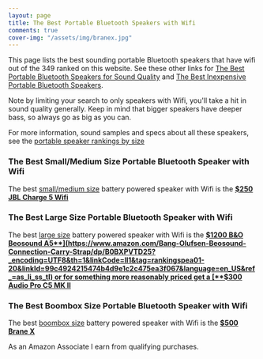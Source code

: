 ```yaml
---
layout: page
title: The Best Portable Bluetooth Speakers with Wifi
comments: true
cover-img: "/assets/img/branex.jpg"
---
```


This page lists the best sounding portable Bluetooth speakers that have wifi out of the 349 ranked on this website. See these other links for [The Best Portable Bluetooth Speakers for Sound Quality](/top-recommended/) and [The Best Inexpensive Portable Bluetooth Speakers](/top-recommended-inexpensive/). 

Note by limiting your search to only speakers with Wifi, you'll take a hit in sound quality generally. Keep in mind that bigger speakers have deeper bass, so always go as big as you can.

For more information, sound samples and specs about all these speakers, see the [portable speaker rankings by size](/#all-portable-bluetooth-speakers-ranked)

### The Best Small/Medium Size Portable Bluetooth Speaker with Wifi

The best [small/medium size](/small-medium-size/) battery powered speaker with Wifi is the [**$250 JBL Charge 5 Wifi**](https://www.amazon.com/JBL-Charge-Portable-Wireless-Speaker/dp/B0CH9K2ZLF?crid=3NORJOIFXJPAZ&dib=eyJ2IjoiMSJ9.EV-Y6ZudoXr_qsKLcIZjwUZCstcttYSQuzwsqUOxTsHgEyu7vO8J0pbhsQ344w-bseL2UPjAPaTiQdnjKG478REiaIfbo8bFwjQp0mPpcbz_FgnhVKMMFn3gpRMb83Uksk-HX7dxqzGf2PkdfgHq0mpi3Sdgh8W_Q9HhTYWaHDofSpJKYg_pcTIZhFmLTWuEHueMfqX2MM7WGADT4tJ8By_Ro86SyI58v9C7UQcy3xk.A1a2LvgP9I-bmL3RYztibPGsGBO_ZPuCCrfNSbrEIBk&dib_tag=se&keywords=charge%2B5%2Bwifi&qid=1742760679&sprefix=charge%2B5%2Bwifi%2Caps%2C223&sr=8-3&th=1&linkCode=ll1&tag=rankingspea01-20&linkId=889366fb99e32465ccc92683613785f7&language=en_US&ref_=as_li_ss_tl)

### The Best Large Size Portable Bluetooth Speaker with Wifi

The best [large size](/large-size/) battery powered speaker with Wifi is the [**$1200 B&O Beosound A5**](https://www.amazon.com/Bang-Olufsen-Beosound-Connection-Carry-Strap/dp/B0BXPVTD25?_encoding=UTF8&th=1&linkCode=ll1&tag=rankingspea01-20&linkId=99c4924215474b4d9e1c2c475ea3f067&language=en_US&ref_=as_li_ss_tl) or for something more reasonably priced get a [**$300 Audio Pro C5 MK II**](https://www.amazon.com/dp/B09NM4HRDK?ie=UTF8&pd_rd_plhdr=t&aref=AM8iipR7bb&th=1&linkCode=ll1&tag=rankingspea01-20&linkId=0ad7b077f12716904689a270d3643515&language=en_US&ref_=as_li_ss_tl)

### The Best Boombox Size Portable Bluetooth Speaker with Wifi

The best [boombox size](/boombox-size/) battery powered speaker with Wifi is the [**$500 Brane X**](https://www.amazon.com/Brane-Audio-Bluetooth-Subwoofer-Waterproof/dp/B0D7TXSS56?crid=1AZECGC1BQ89L&dib=eyJ2IjoiMSJ9.n_S0Oo2PPHSigk2Ivz5y7zaszygVTOO-SOJgzTyv7KxWjN2NsqneZbGY18EvrAhio0ASmASmE6Fm1NxOFT_zH04tIVuj-T3zuxJxy3PkOuvPb5rM8r2VlSKR9dJ1N3AYTdESLoPUSBtno8BTwDHmrq0bgx9WXGZtj5JU8ZnSUJGmGZcH-WbIC-My3zZ5wLe1YZm6hmzl_mXzUfcxpfg51MNIHQY8wRxL-hjk0kTo1Kk.FkVUOWUU_Ajk7fXHNk-oTwp2hmWFJwjPmCWMQHBIgxw&dib_tag=se&keywords=brian+x&qid=1742761362&sprefix=brane+%2Caps%2C276&sr=8-1&linkCode=ll1&tag=rankingspea01-20&linkId=1e884feca1d54a5b5ea504ad558392d7&language=en_US&ref_=as_li_ss_tl)

As an Amazon Associate I earn from qualifying purchases.
